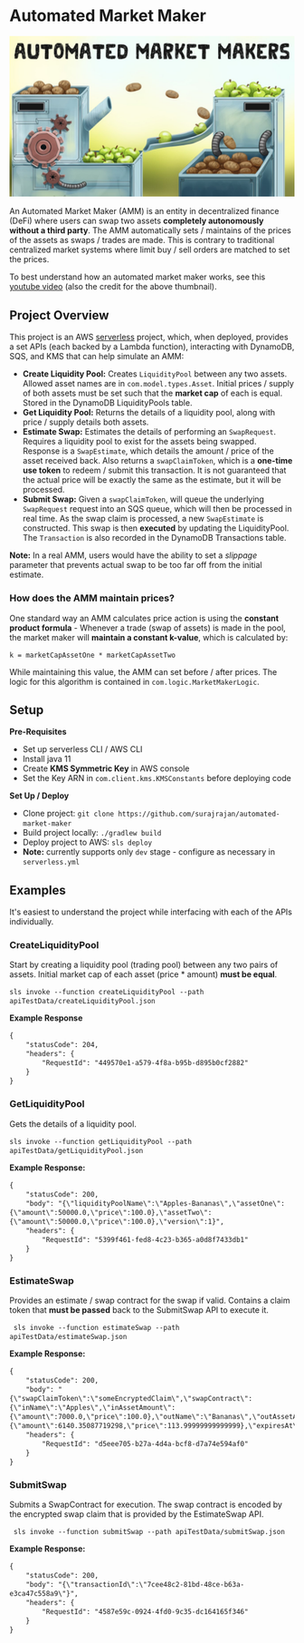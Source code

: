 # Automated Market Maker

![Alt text](images/readme.jpg?raw=true "Title")

An Automated Market Maker (AMM) is an entity in decentralized finance (DeFi) where users can swap two assets
**completely autonomously without a third party**. The AMM automatically sets / maintains of the prices of the assets
as swaps / trades are made. This is contrary to traditional centralized market systems where limit buy / sell orders
are matched to set the prices.

To best understand how an automated market maker works, see this [youtube video](https://www.youtube.com/watch?v=1PbZMudPP5E) (also
the credit for the above thumbnail). 

## Project Overview
This project is an AWS [serverless](https://www.serverless.com/framework/docs) project, which, when deployed, provides
a set APIs (each backed by a Lambda function), interacting with DynamoDB, SQS, and KMS that can help simulate an AMM:

* **Create Liquidity Pool:** Creates ```LiquidityPool``` between any two assets. Allowed asset names are in `com.model.types.Asset`.
    Initial prices / supply of both assets must be set such that the **market cap** of each is equal. Stored in the
    DynamoDB LiquidityPools table. 
* **Get Liquidity Pool:** Returns the details of a liquidity pool, along with price / supply details both assets.
* **Estimate Swap:** Estimates the details of performing an ```SwapRequest```. Requires a liquidity pool to exist for 
    the assets being swapped. Response is a ```SwapEstimate```, which details the amount / price of the asset received
    back. Also returns a ```swapClaimToken```, which is a **one-time use token** to redeem / submit this transaction. It
    is not guaranteed that the actual price will be exactly the same as the estimate, but it will be processed.
* **Submit Swap:** Given a ```swapClaimToken```, will queue the underlying ```SwapRequest``` request into an SQS queue,
    which will then be processed in real time. As the swap claim is processed, a new ```SwapEstimate``` is constructed.
    This swap is then **executed** by updating the LiquidityPool. The ```Transaction``` is also recorded in the DynamoDB
    Transactions table.

**Note:** In a real AMM, users would have the ability to set a *slippage* parameter that prevents actual swap to be too
far off from the initial estimate.

### How does the AMM maintain prices?
One standard way an AMM calculates price action is using the **constant product formula** - Whenever a
trade (swap of assets) is made in the pool, the market maker will **maintain a constant k-value**, which is calculated by:
```
k = marketCapAssetOne * marketCapAssetTwo
```
While maintaining this value, the AMM can set before / after prices. The logic for this algorithm is contained in `com.logic.MarketMakerLogic`.

## Setup
**Pre-Requisites**
* Set up serverless CLI / AWS CLI
* Install java 11
* Create **KMS Symmetric Key** in AWS console
* Set the Key ARN in `com.client.kms.KMSConstants` before deploying code

**Set Up / Deploy**
* Clone project: ```git clone https://github.com/surajrajan/automated-market-maker```
* Build project locally: ```./gradlew build```
* Deploy project to AWS: ```sls deploy```
* **Note:** currently supports only ```dev``` stage - configure as necessary in ```serverless.yml```

## Examples
It's easiest to understand the project while interfacing with each of the APIs individually.

### CreateLiquidityPool
Start by creating a liquidity pool (trading pool) between any two pairs of assets. Initial market cap of each asset
(price * amount) **must be equal**.

```
sls invoke --function createLiquidityPool --path apiTestData/createLiquidityPool.json
```

**Example Response**
```
{
    "statusCode": 204,
    "headers": {
        "RequestId": "449570e1-a579-4f8a-b95b-d895b0cf2882"
    }
}
```

### GetLiquidityPool
Gets the details of a liquidity pool.
```
sls invoke --function getLiquidityPool --path apiTestData/getLiquidityPool.json
```

**Example Response:**
```
{
    "statusCode": 200,
    "body": "{\"liquidityPoolName\":\"Apples-Bananas\",\"assetOne\":{\"amount\":50000.0,\"price\":100.0},\"assetTwo\":{\"amount\":50000.0,\"price\":100.0},\"version\":1}",
    "headers": {
        "RequestId": "5399f461-fed8-4c23-b365-a0d8f7433db1"
    }
}
```

### EstimateSwap
Provides an estimate / swap contract for the swap if valid. Contains a claim token that **must be passed** back to the
SubmitSwap API to execute it.

```
 sls invoke --function estimateSwap --path apiTestData/estimateSwap.json
```

**Example Response:**
```
{
    "statusCode": 200,
    "body": "{\"swapClaimToken\":\"someEncryptedClaim\",\"swapContract\":{\"inName\":\"Apples\",\"inAssetAmount\":{\"amount\":7000.0,\"price\":100.0},\"outName\":\"Bananas\",\"outAssetAmount\":{\"amount\":6140.35087719298,\"price\":113.99999999999999},\"expiresAt\":1638784090002}}",
    "headers": {
        "RequestId": "d5eee705-b27a-4d4a-bcf8-d7a74e594af0"
    }
}
```

### SubmitSwap
Submits a SwapContract for execution. The swap contract is encoded by the encrypted swap claim that is provided by the
EstimateSwap API.

```
 sls invoke --function submitSwap --path apiTestData/submitSwap.json
```

**Example Response:**
```
{
    "statusCode": 200,
    "body": "{\"transactionId\":\"7cee48c2-81bd-48ce-b63a-e3ca47c558a9\"}",
    "headers": {
        "RequestId": "4587e59c-0924-4fd0-9c35-dc164165f346"
    }
}
```
